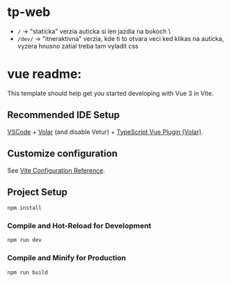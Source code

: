 # tp-web

* `/` -> "staticka" verzia auticka si len jazdia na bokoch \
* `/dev/` -> "itneraktivna" verzia, kde ti to otvara veci ked klikas na auticka, vyzera hnusno zatial treba tam vyladit css

# vue readme:

This template should help get you started developing with Vue 3 in Vite.

## Recommended IDE Setup

[VSCode](https://code.visualstudio.com/) + [Volar](https://marketplace.visualstudio.com/items?itemName=Vue.volar) (and disable Vetur) + [TypeScript Vue Plugin (Volar)](https://marketplace.visualstudio.com/items?itemName=Vue.vscode-typescript-vue-plugin).

## Customize configuration

See [Vite Configuration Reference](https://vitejs.dev/config/).

## Project Setup

```sh
npm install
```

### Compile and Hot-Reload for Development

```sh
npm run dev
```

### Compile and Minify for Production

```sh
npm run build
```
